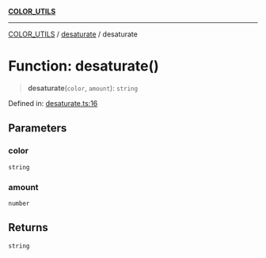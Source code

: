 [**COLOR_UTILS**](../../README.md)

***

[COLOR_UTILS](../../README.md) / [desaturate](../README.md) / desaturate

# Function: desaturate()

> **desaturate**(`color`, `amount`): `string`

Defined in: [desaturate.ts:16](https://github.com/dailker/everyutil/blob/febb9ddd747c27fb11272f2ad88aedb1ae4d7cba/src/color/desaturate.ts#L16)

## Parameters

### color

`string`

### amount

`number`

## Returns

`string`
